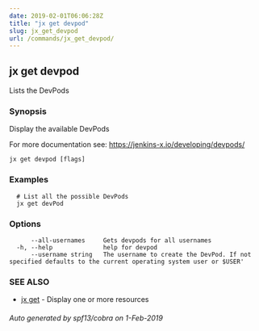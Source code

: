 ```yaml
---
date: 2019-02-01T06:06:28Z
title: "jx get devpod"
slug: jx_get_devpod
url: /commands/jx_get_devpod/
---
```

## jx get devpod

Lists the DevPods

### Synopsis

Display the available DevPods 

For more documentation see: https://jenkins-x.io/developing/devpods/

```
jx get devpod [flags]
```

### Examples

```
  # List all the possible DevPods
  jx get devPod
```

### Options

```
      --all-usernames     Gets devpods for all usernames
  -h, --help              help for devpod
      --username string   The username to create the DevPod. If not specified defaults to the current operating system user or $USER'
```

### SEE ALSO

* [jx get](/commands/jx_get/)	 - Display one or more resources

###### Auto generated by spf13/cobra on 1-Feb-2019
